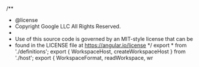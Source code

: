 /**
 * @license
 * Copyright Google LLC All Rights Reserved.
 *
 * Use of this source code is governed by an MIT-style license that can be
 * found in the LICENSE file at https://angular.io/license
 */
export * from './definitions';
export { WorkspaceHost, createWorkspaceHost } from './host';
export { WorkspaceFormat, readWorkspace, wr